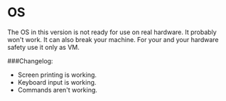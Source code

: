 # OS
The OS in this version is not ready for use on real hardware. It probably won't work. It can also break your machine.
For your and your hardware safety use it only as VM.

###Changelog:
* Screen printing is working.
* Keyboard input is working.
* Commands aren't working.
